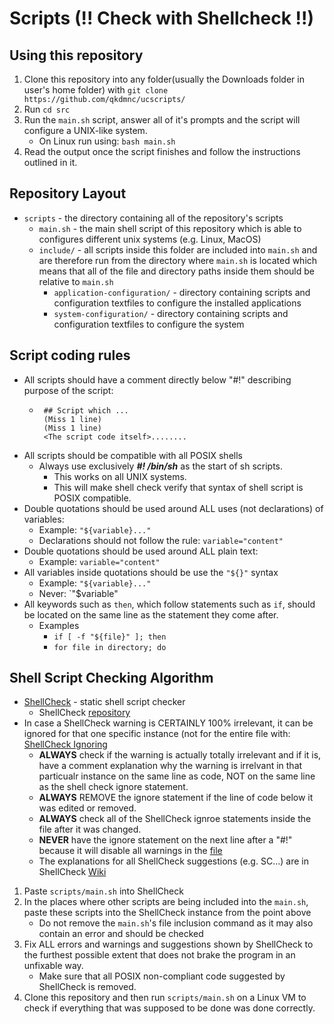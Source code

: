# Scripts (!! Check with Shellcheck !!)
## Using this repository
1. Clone this repository into any folder(usually the Downloads folder in user's home folder) with `git clone https://github.com/qkdmnc/ucscripts/`
2. Run `cd src`
3. Run the `main.sh` script, answer all of it's prompts and the script will configure a UNIX-like system.
	* On Linux run using: `bash main.sh`
4. Read the output once the script finishes and follow the instructions outlined in it.


## Repository Layout
* `scripts` - the directory containing all of the repository's scripts
	* `main.sh` - the main shell script of this repository which is able to configures different unix systems (e.g. Linux, MacOS)
	* `include/` - all scripts inside this folder are included into `main.sh` and are therefore run from the directory where `main.sh` is located which means that all of the file and directory paths inside them should be relative to `main.sh`
		* `application-configuration/` - directory containing scripts and configuration textfiles to configure the installed applications
		* `system-configuration/` - directory containing scripts and configuration textfiles to configure the system


## Script coding rules
* All scripts should have a comment directly below "#!" describing purpose of the script:
	 * ```
	 	## Script which ...
		(Miss 1 line)
		(Miss 1 line)
	 	<The script code itself>........
	    ```
* All scripts should be compatible with all POSIX shells
	* Always use exclusively ***#! /bin/sh*** as the start of sh scripts.
		* This works on all UNIX systems.
		* This will make shell check verify that syntax of shell script is POSIX compatible.  
* Double quotations should be used around ALL uses (not declarations) of variables:
	* Example: `"${variable}..."`
	* Declarations should not follow the rule: `variable="content"`
* Double quotations should be used around ALL plain text:
	*  Example: `variable="content"`
* All variables inside quotations should be use the `"${}"` syntax
	* Example: `"${variable}..."`
	* Never: `"$variable"
* All keywords such as `then`, which follow statements such as `if`, should be located on the same line as the statement they come after.
	* Examples
		* `if [ -f "${file}" ]; then` 
		* `for file in directory; do`


## Shell Script Checking Algorithm
* [ShellCheck](https://www.shellcheck.net/) - static shell script checker
	* ShellCheck [repository](https://github.com/koalaman/shellcheck)
* In case a ShellCheck warning is CERTAINLY 100% irrelevant, it can be ignored for that one specific instance (not for the entire file with: [ShellCheck Ignoring](https://github.com/koalaman/shellcheck/wiki/Ignore)
	* **ALWAYS** check if the warning is actually totally irrelevant and if it is, have a comment explanation why the warning is irrelvant in that particualr instance on the same line as code, NOT on the same line as the shell check ignore statement.
	* **ALWAYS** REMOVE the ignore statement if the line of code below it was edited or removed.
	* **ALWAYS** check all of the ShellCheck ignroe statements inside the file after it was changed.
	* **NEVER** have the ignore statement on the next line after a "#!" because it will disable all warnings in the [file](https://github.com/koalaman/shellcheck/wiki/Ignore#ignoring-all-instances-in-a-file-044) 
	* The explanations for all ShellCheck suggestions (e.g. SC...) are in ShellCheck [Wiki](https://github.com/koalaman/shellcheck/wiki)
1. Paste `scripts/main.sh` into ShellCheck
2. In the places where other scripts are being included into the `main.sh`, paste these scripts into the ShellCheck instance from the point above
	* Do not remove the `main.sh`'s file inclusion command as it may also contain an error and should be checked
3. Fix ALL errors and warnings and suggestions shown by ShellCheck to the furthest possible extent that does not brake the program in an unfixable way.
	* Make sure that all POSIX non-compliant code suggested by ShellCheck is removed.
4. Clone this repository and then run `scripts/main.sh` on a Linux VM to check if everything that was supposed to be done was done correctly.
